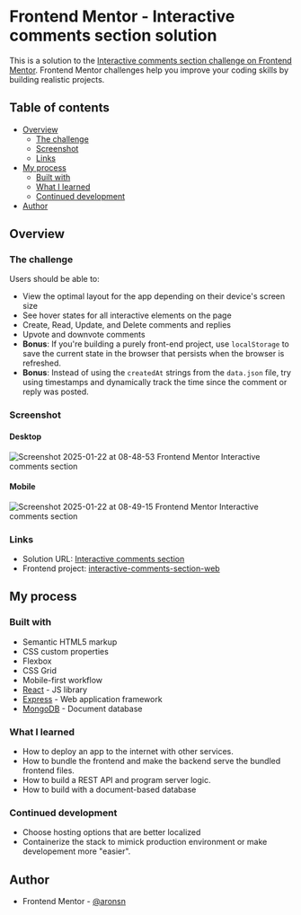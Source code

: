 # Frontend Mentor - Interactive comments section solution

This is a solution to the [Interactive comments section challenge on Frontend Mentor](https://www.frontendmentor.io/challenges/interactive-comments-section-iG1RugEG9). Frontend Mentor challenges help you improve your coding skills by building realistic projects.

## Table of contents

- [Overview](#overview)
  - [The challenge](#the-challenge)
  - [Screenshot](#screenshot)
  - [Links](#links)
- [My process](#my-process)
  - [Built with](#built-with)
  - [What I learned](#what-i-learned)
  - [Continued development](#continued-development)
- [Author](#author)


## Overview

### The challenge

Users should be able to:

- View the optimal layout for the app depending on their device's screen size
- See hover states for all interactive elements on the page
- Create, Read, Update, and Delete comments and replies
- Upvote and downvote comments
- **Bonus**: If you're building a purely front-end project, use `localStorage` to save the current state in the browser that persists when the browser is refreshed.
- **Bonus**: Instead of using the `createdAt` strings from the `data.json` file, try using timestamps and dynamically track the time since the comment or reply was posted.

### Screenshot

#### Desktop

![Screenshot 2025-01-22 at 08-48-53 Frontend Mentor Interactive comments section](https://github.com/user-attachments/assets/99dc0220-8e35-4ca3-ad62-96969fad0e8b)

#### Mobile

![Screenshot 2025-01-22 at 08-49-15 Frontend Mentor Interactive comments section](https://github.com/user-attachments/assets/47322824-6f1b-4c8a-98c1-ebbe048fd047)


### Links

- Solution URL: [Interactive comments section](https://interactive-comments-section-api-production.up.railway.app/)
- Frontend project: [interactive-comments-section-web](https://github.com/aronsn/interactive-comments-section-web)

## My process

### Built with

- Semantic HTML5 markup
- CSS custom properties
- Flexbox
- CSS Grid
- Mobile-first workflow
- [React](https://reactjs.org/) - JS library
- [Express](https://expressjs.com/) - Web application framework
- [MongoDB](https://www.mongodb.com/) - Document database

### What I learned

- How to deploy an app to the internet with other services.
- How to bundle the frontend and make the backend serve the bundled frontend files.
- How to build a REST API and program server logic.
- How to build with a document-based database

### Continued development

- Choose hosting options that are better localized
- Containerize the stack to mimick production environment or make developement more "easier".

## Author

- Frontend Mentor - [@aronsn](https://www.frontendmentor.io/profile/aronsn)





